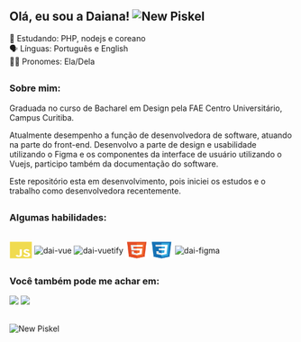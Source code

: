 ## Olá, eu sou a Daiana! ![New Piskel](https://user-images.githubusercontent.com/68859813/216802609-33a2ba4e-1da4-498b-bfee-e021f4c7f28c.gif)


 
  🌱 Estudando: PHP, nodejs e coreano <br>
  🗣️ Línguas: Português e English<br>
  👧🏻 Pronomes: Ela/Dela <br>
  
  ##
  
### Sobre mim: 

Graduada no curso de Bacharel em Design pela FAE Centro Universitário, Campus Curitiba.

Atualmente desempenho a função de desenvolvedora de software, atuando na parte do front-end. Desenvolvo a parte de design  e usabilidade utilizando o Figma e os componentes da interface de usuário utilizando o Vuejs, participo também da documentação do software. 

Este repositório esta em desenvolvimento, pois iniciei os estudos e o trabalho como desenvolvedora recentemente.


##

### Algumas habilidades:


<div style="display: inline_block"><br>
  <img align="center" alt="dai-Js" height="30" width="40" src="https://raw.githubusercontent.com/devicons/devicon/master/icons/javascript/javascript-plain.svg">
  <img align="center" alt="dai-vue" height="30" width="40" src="https://cdn.jsdelivr.net/gh/devicons/devicon/icons/vuejs/vuejs-original.svg" />
  <img align="center" alt="dai-vuetify" height="30" width="40" src="https://cdn.jsdelivr.net/gh/devicons/devicon/icons/vuetify/vuetify-original.svg" />
  <img align="center" alt="dai-HTML" height="30" width="40" src="https://raw.githubusercontent.com/devicons/devicon/master/icons/html5/html5-original.svg">
  <img align="center" alt="dai-CSS" height="30" width="40" src="https://raw.githubusercontent.com/devicons/devicon/master/icons/css3/css3-original.svg">
  <img align="center" alt="dai-figma" height="30" width="40" src="https://cdn.jsdelivr.net/gh/devicons/devicon/icons/figma/figma-original.svg" />
  

</div>


##



### Você também pode me achar em: 

<div> 
  <a href="https://www.linkedin.com/in/daiana-vaz-torres-28849210a/" target="_blank"><img src="https://img.shields.io/badge/-LinkedIn-%230077B5?style=for-the-badge&logo=linkedin&logoColor=white" target="_blank"></a> 
  <a href = "mailto:daianavaztorres10@gmail.com"><img src="https://img.shields.io/badge/-Gmail-%23333?style=for-the-badge&logo=gmail&logoColor=white" target="_blank"></a>
  
</div> <br>

![New Piskel](https://user-images.githubusercontent.com/68859813/196003894-d0377cb5-c32f-439e-98a2-bd013aa172fc.gif)
